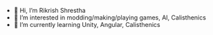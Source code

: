 - 👋 Hi, I’m Rikrish Shrestha
- 👀 I’m interested in modding/making/playing games, AI, Calisthenics
- 🌱 I’m currently learning Unity, Angular, Calisthenics


<!---
Raikir-i-sh/Raikir-i-sh is a ✨ special ✨ repository because its `README.md` (this file) appears on your GitHub profile.
You can click the Preview link to take a look at your changes.
--->
